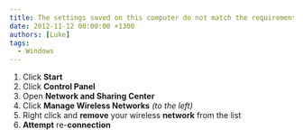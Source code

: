 ```yaml
---
title: The settings saved on this computer do not match the requirements of the network
date: 2012-11-12 00:00:00 +1300
authors: [Luke]
tags:
  - Windows
---
```

  1. Click **Start**
  2. Click **Control Panel**
  3. Open **Network and Sharing Center**
  4. Click **Manage Wireless Networks** _(to the left)_
  5. Right click and **remove** your wireless **network** from the list
  6. **Attempt** re-**connection**
